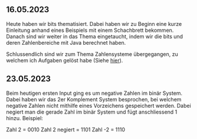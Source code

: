 ## 16.05.2023

Heute haben wir bits thematisiert. Dabei haben wir zu Beginn eine kurze Einleitung anhand eines Beispiels mit einem Schachbrett bekommen. Danach sind wir weiter in das Thema eingetaucht, indem wir die bits und deren Zahlenbereiche mit Java berechnet haben.

Schlussendlich sind wir zum Thema Zahlensysteme übergegangen, zu welchem ich Aufgaben gelöst habe (Siehe [hier](https://github.com/Michelstuder/m114/blob/main/Aufgaben/README.md)).

## 23.05.2023

Beim heutigen ersten Input ging es um negative Zahlen im binär System. Dabei haben wir das 2er Komplement System besprochen, bei welchem negative Zahlen nicht mithilfe eines Vorzeichens gespeichert werden. Dabei negiert man die gerade Zahl im binär System und fügt anschliessend 1 hinzu. Beispiel:

Zahl 2 = 0010
Zahl 2 negiert = 1101
Zahl -2 = 1110
